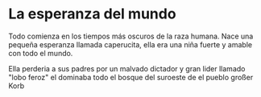 # La esperanza del mundo

Todo comienza en los tiempos más oscuros de la raza humana. Nace una pequeña esperanza llamada caperucita, ella era una niña fuerte y amable con todo el mundo.

Ella perderia a sus padres por un malvado dictador y gran lider llamado "lobo feroz" el dominaba todo el bosque del suroeste de el pueblo großer Korb
